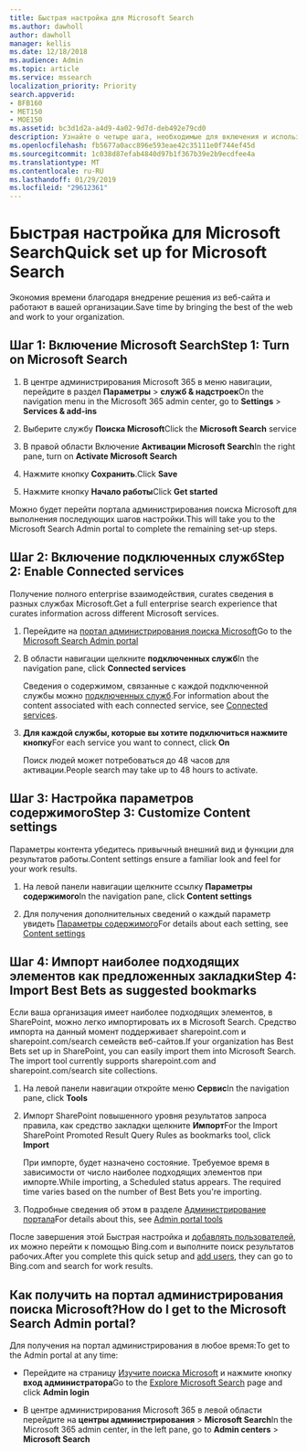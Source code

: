 ```yaml
---
title: Быстрая настройка для Microsoft Search
ms.author: dawholl
author: dawholl
manager: kellis
ms.date: 12/18/2018
ms.audience: Admin
ms.topic: article
ms.service: mssearch
localization_priority: Priority
search.appverid:
- BFB160
- MET150
- MOE150
ms.assetid: bc3d1d2a-a4d9-4a02-9d7d-deb492e79cd0
description: Узнайте о четыре шага, необходимые для включения и использовать Microsoft Search.
ms.openlocfilehash: fb5677a0acc896e593eae42c35111e0f744ef45d
ms.sourcegitcommit: 1c038d87efab4840d97b1f367b39e2b9ecdfee4a
ms.translationtype: MT
ms.contentlocale: ru-RU
ms.lasthandoff: 01/29/2019
ms.locfileid: "29612361"
---
```

# <a name="quick-set-up-for-microsoft-search"></a><span data-ttu-id="00660-103">Быстрая настройка для Microsoft Search</span><span class="sxs-lookup"><span data-stu-id="00660-103">Quick set up for Microsoft Search</span></span>

<span data-ttu-id="00660-104">Экономия времени благодаря внедрение решения из веб-сайта и работают в вашей организации.</span><span class="sxs-lookup"><span data-stu-id="00660-104">Save time by bringing the best of the web and work to your organization.</span></span>
  
## <a name="step-1-turn-on-microsoft-search"></a><span data-ttu-id="00660-105">Шаг 1: Включение Microsoft Search</span><span class="sxs-lookup"><span data-stu-id="00660-105">Step 1: Turn on Microsoft Search</span></span>

1. <span data-ttu-id="00660-106">В центре администрирования Microsoft 365 в меню навигации, перейдите в раздел **Параметры** \> **служб &amp; надстроек**</span><span class="sxs-lookup"><span data-stu-id="00660-106">On the navigation menu in the Microsoft 365 admin center, go to **Settings** \> **Services &amp; add-ins**</span></span>
    
2. <span data-ttu-id="00660-107">Выберите службу **Поиска Microsoft**</span><span class="sxs-lookup"><span data-stu-id="00660-107">Click the **Microsoft Search** service</span></span> 
    
3. <span data-ttu-id="00660-108">В правой области Включение **Активации Microsoft Search**</span><span class="sxs-lookup"><span data-stu-id="00660-108">In the right pane, turn on **Activate Microsoft Search**</span></span>
    
4. <span data-ttu-id="00660-109">Нажмите кнопку **Сохранить**.</span><span class="sxs-lookup"><span data-stu-id="00660-109">Click **Save**</span></span>
    
5. <span data-ttu-id="00660-110">Нажмите кнопку **Начало работы**</span><span class="sxs-lookup"><span data-stu-id="00660-110">Click **Get started**</span></span>
  
<span data-ttu-id="00660-111">Можно будет перейти портала администрирования поиска Microsoft для выполнения последующих шагов настройки.</span><span class="sxs-lookup"><span data-stu-id="00660-111">This will take you to the Microsoft Search Admin portal to complete the remaining set-up steps.</span></span>
    
## <a name="step-2-enable-connected-services"></a><span data-ttu-id="00660-112">Шаг 2: Включение подключенных служб</span><span class="sxs-lookup"><span data-stu-id="00660-112">Step 2: Enable Connected services</span></span>

<span data-ttu-id="00660-113">Получение полного enterprise взаимодействия, curates сведения в разных службах Microsoft.</span><span class="sxs-lookup"><span data-stu-id="00660-113">Get a full enterprise search experience that curates information across different Microsoft services.</span></span>
  
1. <span data-ttu-id="00660-114">Перейдите на [портал администрирования поиска Microsoft](https://www.bingforbusiness.com/admin)</span><span class="sxs-lookup"><span data-stu-id="00660-114">Go to the [Microsoft Search Admin portal](https://www.bingforbusiness.com/admin)</span></span>
    
2. <span data-ttu-id="00660-115">В области навигации щелкните **подключенных служб**</span><span class="sxs-lookup"><span data-stu-id="00660-115">In the navigation pane, click **Connected services**</span></span>
    
    <span data-ttu-id="00660-116">Сведения о содержимом, связанные с каждой подключенной службы можно [подключенных служб](connected-services.md).</span><span class="sxs-lookup"><span data-stu-id="00660-116">For information about the content associated with each connected service, see [Connected services](connected-services.md).</span></span>
    
3. <span data-ttu-id="00660-117">**Для каждой службы, которые вы хотите подключиться нажмите кнопку**</span><span class="sxs-lookup"><span data-stu-id="00660-117">For each service you want to connect, click **On**</span></span>
    
    <span data-ttu-id="00660-118">Поиск людей может потребоваться до 48 часов для активации.</span><span class="sxs-lookup"><span data-stu-id="00660-118">People search may take up to 48 hours to activate.</span></span>
    
## <a name="step-3-customize-content-settings"></a><span data-ttu-id="00660-119">Шаг 3: Настройка параметров содержимого</span><span class="sxs-lookup"><span data-stu-id="00660-119">Step 3: Customize Content settings</span></span>

<span data-ttu-id="00660-120">Параметры контента убедитесь привычный внешний вид и функции для результатов работы.</span><span class="sxs-lookup"><span data-stu-id="00660-120">Content settings ensure a familiar look and feel for your work results.</span></span> 
  
1. <span data-ttu-id="00660-121">На левой панели навигации щелкните ссылку **Параметры содержимого**</span><span class="sxs-lookup"><span data-stu-id="00660-121">In the navigation pane, click **Content settings**</span></span>
    
2. <span data-ttu-id="00660-122">Для получения дополнительных сведений о каждый параметр увидеть [Параметры содержимого](content-settings.md)</span><span class="sxs-lookup"><span data-stu-id="00660-122">For details about each setting, see [Content settings](content-settings.md)</span></span>
    
## <a name="step-4-import-best-bets-as-suggested-bookmarks"></a><span data-ttu-id="00660-123">Шаг 4: Импорт наиболее подходящих элементов как предложенных закладки</span><span class="sxs-lookup"><span data-stu-id="00660-123">Step 4: Import Best Bets as suggested bookmarks</span></span>

<span data-ttu-id="00660-p101">Если ваша организация имеет наиболее подходящих элементов, в SharePoint, можно легко импортировать их в Microsoft Search. Средство импорта на данный момент поддерживает sharepoint.com и sharepoint.com/search семейств веб-сайтов.</span><span class="sxs-lookup"><span data-stu-id="00660-p101">If your organization has Best Bets set up in SharePoint, you can easily import them into Microsoft Search. The import tool currently supports sharepoint.com and sharepoint.com/search site collections.</span></span> 
  
1. <span data-ttu-id="00660-126">На левой панели навигации откройте меню **Сервис**</span><span class="sxs-lookup"><span data-stu-id="00660-126">In the navigation pane, click **Tools**</span></span>
    
2. <span data-ttu-id="00660-127">Импорт SharePoint повышенного уровня результатов запроса правила, как средство закладки щелкните **Импорт**</span><span class="sxs-lookup"><span data-stu-id="00660-127">For the Import SharePoint Promoted Result Query Rules as bookmarks tool, click **Import**</span></span>
    
    <span data-ttu-id="00660-p102">При импорте, будет назначено состояние. Требуемое время в зависимости от число наиболее подходящих элементов при импорте.</span><span class="sxs-lookup"><span data-stu-id="00660-p102">While importing, a Scheduled status appears. The required time varies based on the number of Best Bets you're importing.</span></span>
    
3. <span data-ttu-id="00660-130">Подробные сведения об этом в разделе [Администрирование портала](admin-portal-tools.md)</span><span class="sxs-lookup"><span data-stu-id="00660-130">For details about this, see [Admin portal tools](admin-portal-tools.md)</span></span>
    
<span data-ttu-id="00660-131">После завершения этой Быстрая настройка и [добавлять пользователей](add-users.md), их можно перейти к помощью Bing.com и выполните поиск результатов рабочих.</span><span class="sxs-lookup"><span data-stu-id="00660-131">After you complete this quick setup and [add users](add-users.md), they can go to Bing.com and search for work results.</span></span> 
  
## <a name="how-do-i-get-to-the-microsoft-search-admin-portal"></a><span data-ttu-id="00660-132">Как получить на портал администрирования поиска Microsoft?</span><span class="sxs-lookup"><span data-stu-id="00660-132">How do I get to the Microsoft Search Admin portal?</span></span>

<span data-ttu-id="00660-133">Для получения на портал администрирования в любое время:</span><span class="sxs-lookup"><span data-stu-id="00660-133">To get to the Admin portal at any time:</span></span>
  
- <span data-ttu-id="00660-134">Перейдите на страницу [Изучите поиска Microsoft](https://www.bing.com/business/explore) и нажмите кнопку **вход администратора**</span><span class="sxs-lookup"><span data-stu-id="00660-134">Go to the [Explore Microsoft Search](https://www.bing.com/business/explore) page and click **Admin login**</span></span>
    
- <span data-ttu-id="00660-135">В центре администрирования Microsoft 365 в левой области перейдите на **центры администрирования** \> **Microsoft Search**</span><span class="sxs-lookup"><span data-stu-id="00660-135">In the Microsoft 365 admin center, in the left pane, go to **Admin centers** \> **Microsoft Search**</span></span>

  

